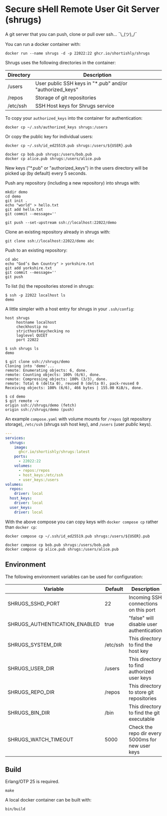 # Secure sHell Remote User Git Server (shrugs)

A git server that you can push, clone or pull over ssh... ¯\\\_(ツ)\_/¯

You can run a docker container with:

```shell
docker run --name shrugs -d -p 22022:22 ghcr.io/shortishly/shrugs
```

Shrugs uses the following directories in the container:

| Directory | Description                                              |
|-----------|----------------------------------------------------------|
| /users    | User public SSH keys in "*.pub" and/or "authorized_keys" |
| /repos    | Storage of git repositories                              |
| /etc/ssh  | SSH Host keys for Shrugs service                         |

To copy your `authorized_keys` into the container for authentication:

```shell
docker cp ~/.ssh/authorized_keys shrugs:/users
```

Or copy the public key for individual users:

```shell
docker cp ~/.ssh/id_ed25519.pub shrugs:/users/${USER}.pub

docker cp bob.pub shrugs:/users/bob.pub
docker cp alice.pub shrugs:/users/alice.pub
```

New keys ("*.pub" or "authorized_keys") in the users directory will be
picked up (by default) every 5 seconds.

Push any repository (including a new repository) into shrugs with:

```shell
mkdir demo
cd demo
git init .
echo "world" > hello.txt
git add hello.txt     
git commit --message=''

git push --set-upstream ssh://localhost:22022/demo
```

Clone an existing repository already in shrugs with:

```shell
git clone ssh://localhost:22022/demo abc
```

Push to an existing repository:

```shell
cd abc
echo "God’s Own Country" > yorkshire.txt
git add yorkshire.txt
git commit --message=''
git push
```

To list (ls) the repositories stored in shrugs:

```shell
$ ssh -p 22022 localhost ls
demo
```

A little simpler with a host entry for shrugs in your `.ssh/config`:

```shell
host shrugs
     hostname localhost
     checkhostip no
     stricthostkeychecking no
     loglevel QUIET
     port 22022
```

```shell
$ ssh shrugs ls
demo

$ git clone ssh://shrugs/demo
Cloning into 'demo'...
remote: Enumerating objects: 6, done.
remote: Counting objects: 100% (6/6), done.
remote: Compressing objects: 100% (3/3), done.
remote: Total 6 (delta 0), reused 0 (delta 0), pack-reused 0
Receiving objects: 100% (6/6), 466 bytes | 155.00 KiB/s, done.

$ cd demo
$ git remote -v
origin ssh://shrugs/demo (fetch)
origin ssh://shrugs/demo (push)
```

An example `compose.yaml` with volume mounts for `/repos` (git
repository storage), `/etc/ssh` (shrugs ssh host key), and `/users`
(user *public* keys).

```yaml
---
services:
  shrugs:
    image:
      ghcr.io/shortishly/shrugs:latest
    ports:
      - 22022:22
    volumes:
      - repos:/repos
      - host_keys:/etc/ssh
      - user_keys:/users
volumes:
  repos:
    driver: local
  host_keys:
    driver: local
  user_keys:
    driver: local
```

With the above compose you can copy keys with `docker compose cp`
rather than `docker cp`:

```shell
docker compose cp ~/.ssh/id_ed25519.pub shrugs:/users/${USER}.pub

docker compose cp bob.pub shrugs:/users/bob.pub
docker compose cp alice.pub shrugs:/users/alice.pub
```

## Environment

The following environment variables can be used for configuration:

|Variable                        |Default     |Description                                        |
|--------------------------------|------------|---------------------------------------------------|
|SHRUGS\_SSHD\_PORT              | 22         | Incoming SSH connections on this port             |
|SHRUGS\_AUTHENTICATION\_ENABLED | true       | "false" will disable user authentication          |
|SHRUGS\_SYSTEM\_DIR             | /etc/ssh   | This directory to find the host key               |
|SHRUGS\_USER\_DIR               | /users     | This directory to find authorized user keys       |
|SHRUGS\_REPO\_DIR               | /repos     | This directory to store git repositories          |
|SHRUGS\_BIN\_DIR                | /bin       | This directory to find the git executable         |
|SHRUGS\_WATCH\_TIMEOUT          | 5000       | Check the repo dir every 5000ms for new user keys |

## Build

Erlang/OTP 25 is required.

```shell
make
```

A local docker container can be built with:

```shell
bin/build
```
